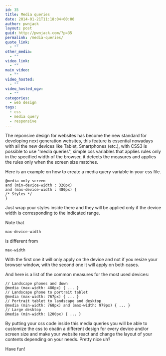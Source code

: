 ```yaml
---
id: 35
title: Media queries
date: 2014-01-21T11:18:04+00:00
author: pwnjack
layout: post
guid: http://pwnjack.com/?p=35
permalink: /media-queries/
quote_link:
  - ""
other_media:
  - ""
video_link:
  - ""
main_video:
  - ""
video_hosted:
  - ""
video_hosted_ogv:
  - ""
categories:
  - web design
tags:
  - css
  - media query
  - responsive
---
```

The reponsive design for websites has become the new standard for developing next generation websites, this feature is essential nowadays with all the new devices like Tablet, Smartphones (etc.), with CSS3 is possible to use "media queries", simple css variables that applies rules only in the specified width of the browser, it detects the measures and applies the rules only when the screen size matches.

Here is an example on how to create a media query variable in your css file.

    @media only screen
    and (min-device-width : 320px)
    and (max-device-width : 480px) {
    /* Styles */
    }

Just wrap your styles inside there and they will be applied only if the device width is corresponding to the indicated range.

Note that

    max-device-width

is different from

    max-width

With the first one it will only apply on the device and not if you resize your browser window, with the second one it will apply on both cases.

And here is a list of the common measures for the most used devices:

    // Landscape phones and down
    @media (max-width: 480px) { ... }
    // Landscape phone to portrait tablet
    @media (max-width: 767px) { ... }
    // Portrait tablet to landscape and desktop
    @media (min-width: 768px) and (max-width: 979px) { ... }
    // Large desktop
    @media (min-width: 1200px) { ... }

By putting your css code inside this media queries you will be able to customize the css to obatin a different design for every device and/or screen size and make your website react and change the layout of your contents depending on your needs. Pretty nice uh?

Have fun!